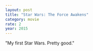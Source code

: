```yaml
---
layout: post
title: "Star Wars: The Force Awakens"
category: movie
rate: 2
year: 2015
---
```


"My first Star Wars. Pretty good."
